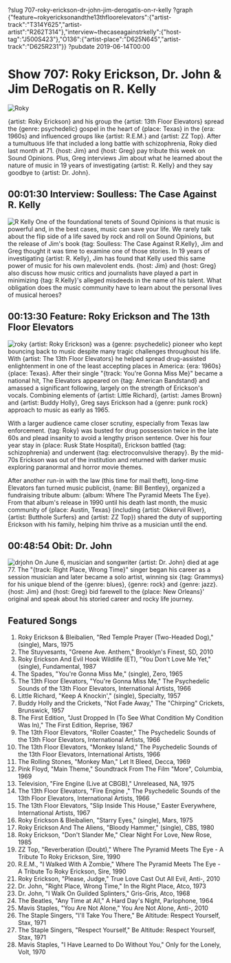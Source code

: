?slug 707-roky-erickson-dr-john-jim-derogatis-on-r-kelly
?graph {"feature~rokyericksonandthe13thfloorelevators":{"artist-track":"T314Y625","artist-artist":"R262T314"},"interview~thecaseagainstrkelly":{"host-tag":"J500S423"},"O136":{"artist-place":"D625N645","artist-track":"D625R231"}}
?pubdate 2019-06-14T00:00

# Show 707: Roky Erickson, Dr. John & Jim DeRogatis on R. Kelly

![Roky](//static.soundopinions.org/images/2019/rokyerickson-16.jpg)

{artist: Roky Erickson} and his group the {artist: 13th Floor Elevators} spread the {genre: psychedelic} gospel in the heart of {place: Texas} in the {era: 1960s} and influenced groups like {artist: R.E.M.} and {artist: ZZ Top}. After a tumultuous life that included a long battle with schizophrenia, Roky died last month at 71. {host: Jim} and {host: Greg} pay tribute this week on Sound Opinions. Plus, Greg interviews Jim about what he learned about the nature of music in 19 years of investigating {artist: R. Kelly} and they say goodbye to {artist: Dr. John}.

## 00:01:30 Interview: Soulless: The Case Against R. Kelly
![R Kelly](//static.soundopinions.org/images/2019/soulless.jpg)
One of the foundational tenets of Sound Opinions is that music is powerful and, in the best cases, music can save your life. We rarely talk about the flip side of a life saved by rock and roll on Sound Opinions, but the release of Jim's book {tag: Soulless: The Case Against R.Kelly}, Jim and Greg thought it was time to examine one of those stories. In 19 years of investigating {artist: R. Kelly}, Jim has found that Kelly used this same power of music for his own malevolent ends.
{host: Jim} and {host: Greg} also discuss how music critics and journalists have played a part in minimizing {tag: R.Kelly}'s alleged misdeeds in the name of his talent. What obligation does the music community have to learn about the personal lives of musical heroes?

## 00:13:30 Feature: Roky Erickson and The 13th Floor Elevators
![roky](//static.soundopinions.org/images/2019/Roky_Erickson.jpg)
{artist: Roky Erickson} was a {genre: psychedelic} pioneer who kept bouncing back to music despite many tragic challenges throughout his life. With {artist: The 13th Floor Elevators} he helped spread drug-assisted enlightenment in one of the least accepting places in America: {era: 1960s} {place: Texas}. After their single "{track: You're Gonna Miss Me}" became a national hit, The Elevators appeared on {tag: American Bandstand} and amassed a significant following, largely on the strength of Erickson's vocals. Combining elements of {artist: Little Richard}, {artist: James Brown} and {artist: Buddy Holly}, Greg says Erickson had a {genre: punk rock} approach to music as early as 1965. 

With a larger audience came closer scrutiny, especially from Texas law enforcement. {tag: Roky} was busted for drug possession twice in the late 60s and plead insanity to avoid a lengthy prison sentence. Over his four year stay in {place: Rusk State Hospital}, Erickson battled {tag: schizophrenia} and underwent {tag: electroconvulsive therapy}. By the mid-70s Erickson was out of the institution and returned with darker music exploring paranormal and horror movie themes. 

After another run-in with the law (this time for mail theft), long-time Elevators fan turned music publicist, {name: Bill Bentley}, organized a fundraising tribute album: {album: Where The Pyramid Meets The Eye}. From that album's release in 1990 until his death last month, the music community of {place: Austin, Texas} (including {artist: Okkervil River}, {artist: Butthole Surfers} and {artist: ZZ Top}) shared the duty of supporting Erickson with his family, helping him thrive as a musician until the end. 

## 00:48:54 Obit: Dr. John
![drjohn](//static.soundopinions.org/images/2019/drjohn.jpg)
On June 6, musician and songwriter {artist: Dr. John} died at age 77. The "{track: Right Place, Wrong Time}" singer began his career as a session musician and later became a solo artist, winning six {tag: Grammys} for his unique blend of the {genre: blues}, {genre: rock} and {genre: jazz}. {host: Jim} and {host: Greg} bid farewell to the {place: New Orleans}' original and speak about his storied career and rocky life journey.

## Featured Songs

1. Roky Erickson & Bleibalien, "Red Temple Prayer (Two-Headed Dog)," (single), Mars, 1975
1. The Stuyvesants, "Greene Ave. Anthem," Brooklyn's Finest, SD, 2010
1. Roky Erickson And Evil Hook Wildlife (ET), "You Don't Love Me Yet," (single), Fundamental, 1987
1. The Spades, "You're Gonna Miss Me," (single), Zero, 1965
1. The 13th Floor Elevators, "You're Gonna Miss Me," The Psychedelic Sounds of the 13th Floor Elevators, International Artists, 1966
1. Little Richard, "Keep A Knockin'," (single), Specialty, 1957
1. Buddy Holly and the Crickets, "Not Fade Away," The "Chirping" Crickets, Brunswick, 1957
1. The First Edition, "Just Dropped In (To See What Condition My Condition Was In)," The First Edition, Reprise, 1967
1. The 13th Floor Elevators, "Roller Coaster," The Psychedelic Sounds of the 13th Floor Elevators, International Artists, 1966
1. The 13th Floor Elevators, "Monkey Island," The Psychedelic Sounds of the 13th Floor Elevators, International Artists, 1966
1. The Rolling Stones, "Monkey Man," Let It Bleed, Decca, 1969
1. Pink Floyd, "Main Theme," Soundtrack From The Film "More", Columbia, 1969
1. Television, "Fire Engine (Live at CBGB)," Unreleased, NA, 1975
1. The 13th Floor Elevators, "Fire Engine  ," The Psychedelic Sounds of the 13th Floor Elevators, International Artists, 1966
1. The 13th Floor Elevators, "Slip Inside This House," Easter Everywhere, International Artists, 1967
1. Roky Erickson & Bleibalien, "Starry Eyes," (single), Mars, 1975
1. Roky Erickson And The Aliens, "Bloody Hammer," (single), CBS, 1980
1. Roky Erickson, "Don't Slander Me," Clear Night For Love, New Rose, 1985
1. ZZ Top, "Reverberation (Doubt)," Where The Pyramid Meets The Eye - A Tribute To Roky Erickson, Sire, 1990
1. R.E.M., "I Walked With A Zombie," Where The Pyramid Meets The Eye - A Tribute To Roky Erickson, Sire, 1990
1. Roky Erickson, "Please, Judge," True Love Cast Out All Evil, Anti-, 2010
1. Dr. John, "Right Place, Wrong Time," In the Right Place, Atco, 1973
1. Dr. John, "I Walk On Guilded Splinters," Gris-Gris, Atco, 1968
1. The Beatles, "Any Time at All," A Hard Day's Night, Parlophone, 1964
1. Mavis Staples, "You Are Not Alone," You Are Not Alone, Anti-, 2010
1. The Staple Singers, "I'll Take You There," Be Altitude: Respect Yourself, Stax, 1971
1. The Staple Singers, "Respect Yourself," Be Altitude: Respect Yourself, Stax, 1971
1. Mavis Staples, "I Have Learned to Do Without You," Only for the Lonely, Volt, 1970